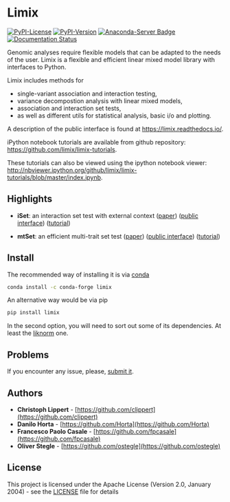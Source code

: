 # Limix

[![PyPI-License](https://img.shields.io/pypi/l/limix.svg?style=flat-square)](https://pypi.python.org/pypi/limix/)
[![PyPI-Version](https://img.shields.io/pypi/v/limix.svg?style=flat-square)](https://pypi.python.org/pypi/limix/)
[![Anaconda-Server Badge](https://anaconda.org/conda-forge/limix/badges/version.svg)](https://anaconda.org/conda-forge/limix)
[![Documentation Status](https://readthedocs.org/projects/limix/badge/?style=flat-square&version=latest)](https://limix.readthedocs.io/)

Genomic analyses require flexible models that can be adapted to the needs of the user.
Limix is a flexible and efficient linear mixed model library with interfaces to Python.

Limix includes methods for
- single-variant association and interaction testing,
- variance decompostion analysis with linear mixed models,
- association and interaction set tests,
- as well as different utils for statistical analysis, basic i/o and plotting.

A description of the public interface is found at
https://limix.readthedocs.io/.

iPython notebook tutorials are available from github repository:
https://github.com/limix/limix-tutorials.

These tutorials can also be viewed using the ipython notebook viewer:
http://nbviewer.ipython.org/github/limix/limix-tutorials/blob/master/index.ipynb.

## Highlights

- **iSet**: an interaction set test with external context
  ([paper](http://journals.plos.org/plosgenetics/article?id=10.1371/journal.pgen.1006693))
  ([public interface](http://limix.readthedocs.io/iSet.html))
  ([tutorial](https://github.com/limix/limix-tutorials/tree/master/iSet))

- **mtSet**: an efficient multi-trait set test
  ([paper](http://www.nature.com/nmeth/journal/v12/n8/abs/nmeth.3439.html))
  ([public interface](http://limix.readthedocs.io/mtSet.html))
  ([tutorial](https://github.com/limix/limix-tutorials/tree/master/mtSet))

## Install

The recommended way of installing it is via
[conda](http://conda.pydata.org/docs/index.html)
```bash
conda install -c conda-forge limix
```

An alternative way would be via pip
```bash
pip install limix
```

In the second option, you will need to sort out some of
its dependencies.
At least the [liknorm](https://github.com/limix/liknorm) one.

## Problems

If you encounter any issue, please, [submit it](https://github.com/limix/limix/issues).

## Authors

* **Christoph Lippert** - [https://github.com/clippert](https://github.com/clippert)
* **Danilo Horta** - [https://github.com/Horta](https://github.com/Horta)
* **Francesco Paolo Casale** - [https://github.com/fpcasale](https://github.com/fpcasale)
* **Oliver Stegle** - [https://github.com/ostegle](https://github.com/ostegle)

## License

This project is licensed under the Apache License (Version 2.0, January 2004) -
see the [LICENSE](LICENSE) file for details
